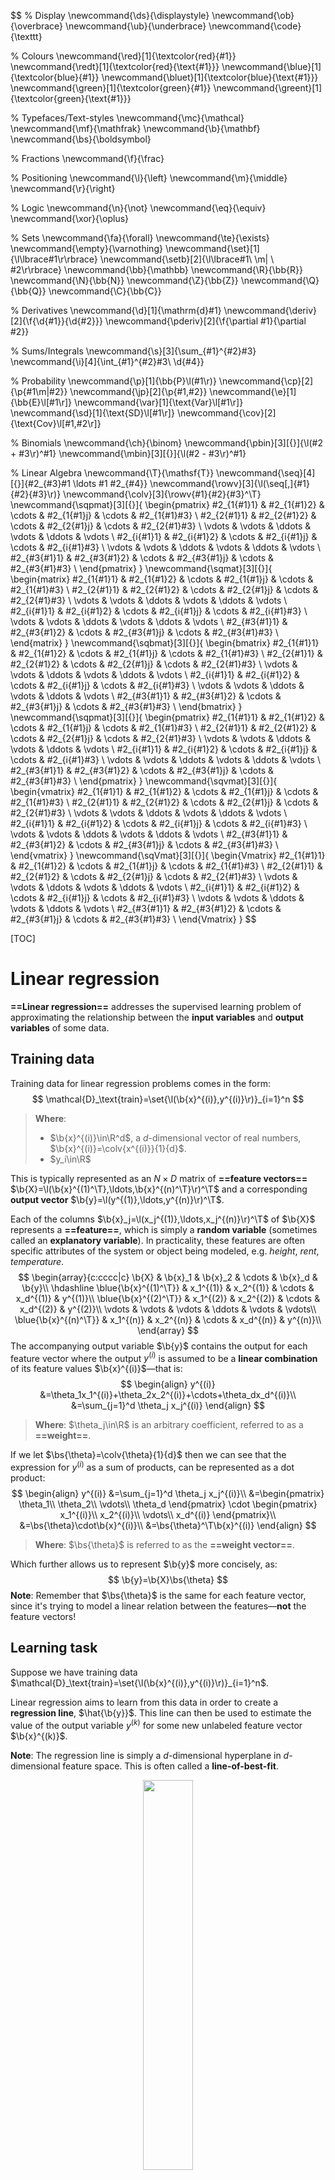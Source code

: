 $$
% Display
\newcommand{\ds}{\displaystyle}
\newcommand{\ob}{\overbrace}
\newcommand{\ub}{\underbrace}
\newcommand{\code}{\texttt}

% Colours
\newcommand{\red}[1]{\textcolor{red}{#1}}
\newcommand{\redt}[1]{\textcolor{red}{\text{#1}}}
\newcommand{\blue}[1]{\textcolor{blue}{#1}}
\newcommand{\bluet}[1]{\textcolor{blue}{\text{#1}}}
\newcommand{\green}[1]{\textcolor{green}{#1}}
\newcommand{\greent}[1]{\textcolor{green}{\text{#1}}}

% Typefaces/Text-styles
\newcommand{\mc}{\mathcal}
\newcommand{\mf}{\mathfrak}
\newcommand{\b}{\mathbf}
\newcommand{\bs}{\boldsymbol}

% Fractions
\newcommand{\f}{\frac}

% Positioning
\newcommand{\l}{\left}
\newcommand{\m}{\middle}
\newcommand{\r}{\right}

% Logic
\newcommand{\n}{\not}
\newcommand{\eq}{\equiv}
\newcommand{\xor}{\oplus}

% Sets
\newcommand{\fa}{\forall}
\newcommand{\te}{\exists}
\newcommand{\empty}{\varnothing}
\newcommand{\set}[1]{\l\lbrace#1\r\rbrace}
\newcommand{\setb}[2]{\l\lbrace#1\ \m| \ #2\r\rbrace}
\newcommand{\bb}{\mathbb}
\newcommand{\R}{\bb{R}}
\newcommand{\N}{\bb{N}}
\newcommand{\Z}{\bb{Z}}
\newcommand{\Q}{\bb{Q}}
\newcommand{\C}{\bb{C}}

% Derivatives
\newcommand{\d}[1]{\mathrm{d}#1}
\newcommand{\deriv}[2]{\f{\d{#1}}{\d{#2}}}
\newcommand{\pderiv}[2]{\f{\partial #1}{\partial #2}}

% Sums/Integrals
\newcommand{\s}[3]{\sum_{#1}^{#2}#3}
\newcommand{\i}[4]{\int_{#1}^{#2}#3\ \d{#4}}

% Probability
\newcommand{\p}[1]{\bb{P}\l(#1\r)}
\newcommand{\cp}[2]{\p{#1\m|#2}}
\newcommand{\jp}[2]{\p{#1,#2}}
\newcommand{\e}[1]{\bb{E}\l[#1\r]}
\newcommand{\var}[1]{\text{Var}\l[#1\r]}
\newcommand{\sd}[1]{\text{SD}\l[#1\r]}
\newcommand{\cov}[2]{\text{Cov}\l[#1,#2\r]}

% Binomials
\newcommand{\ch}{\binom}
\newcommand{\pbin}[3][{}]{\l(#2 + #3\r)^#1}
\newcommand{\mbin}[3][{}]{\l(#2 - #3\r)^#1}

% Linear Algebra
\newcommand{\T}{\mathsf{T}}
\newcommand{\seq}[4][{}]{#2_{#3}#1 \ldots #1 #2_{#4}}
\newcommand{\rowv}[3]{\l(\seq[,]{#1}{#2}{#3}\r)}
\newcommand{\colv}[3]{\rowv{#1}{#2}{#3}^\T}
\newcommand{\sqpmat}[3][{}]{
    \begin{pmatrix}
		#2_{1{#1}1} & #2_{1{#1}2} & \cdots & #2_{1{#1}j} & \cdots & #2_{1{#1}#3} \\
		#2_{2{#1}1} & #2_{2{#1}2} & \cdots & #2_{2{#1}j} & \cdots & #2_{2{#1}#3} \\
		\vdots & \vdots & \ddots & \vdots & \ddots & \vdots \\
		#2_{i{#1}1} & #2_{i{#1}2} & \cdots & #2_{i{#1}j} & \cdots & #2_{i{#1}#3} \\
		\vdots & \vdots & \ddots & \vdots & \ddots & \vdots \\
		#2_{#3{#1}1} & #2_{#3{#1}2} & \cdots & #2_{#3{#1}j} & \cdots & #2_{#3{#1}#3} \\
	\end{pmatrix}
}
\newcommand{\sqmat}[3][{}]{
    \begin{matrix}
		#2_{1{#1}1} & #2_{1{#1}2} & \cdots & #2_{1{#1}j} & \cdots & #2_{1{#1}#3} \\
		#2_{2{#1}1} & #2_{2{#1}2} & \cdots & #2_{2{#1}j} & \cdots & #2_{2{#1}#3} \\
		\vdots & \vdots & \ddots & \vdots & \ddots & \vdots \\
		#2_{i{#1}1} & #2_{i{#1}2} & \cdots & #2_{i{#1}j} & \cdots & #2_{i{#1}#3} \\
		\vdots & \vdots & \ddots & \vdots & \ddots & \vdots \\
		#2_{#3{#1}1} & #2_{#3{#1}2} & \cdots & #2_{#3{#1}j} & \cdots & #2_{#3{#1}#3} \\
	\end{matrix}
}
\newcommand{\sqbmat}[3][{}]{
    \begin{bmatrix}
		#2_{1{#1}1} & #2_{1{#1}2} & \cdots & #2_{1{#1}j} & \cdots & #2_{1{#1}#3} \\
		#2_{2{#1}1} & #2_{2{#1}2} & \cdots & #2_{2{#1}j} & \cdots & #2_{2{#1}#3} \\
		\vdots & \vdots & \ddots & \vdots & \ddots & \vdots \\
		#2_{i{#1}1} & #2_{i{#1}2} & \cdots & #2_{i{#1}j} & \cdots & #2_{i{#1}#3} \\
		\vdots & \vdots & \ddots & \vdots & \ddots & \vdots \\
		#2_{#3{#1}1} & #2_{#3{#1}2} & \cdots & #2_{#3{#1}j} & \cdots & #2_{#3{#1}#3} \\
	\end{bmatrix}
}
\newcommand{\sqpmat}[3][{}]{
    \begin{pmatrix}
		#2_{1{#1}1} & #2_{1{#1}2} & \cdots & #2_{1{#1}j} & \cdots & #2_{1{#1}#3} \\
		#2_{2{#1}1} & #2_{2{#1}2} & \cdots & #2_{2{#1}j} & \cdots & #2_{2{#1}#3} \\
		\vdots & \vdots & \ddots & \vdots & \ddots & \vdots \\
		#2_{i{#1}1} & #2_{i{#1}2} & \cdots & #2_{i{#1}j} & \cdots & #2_{i{#1}#3} \\
		\vdots & \vdots & \ddots & \vdots & \ddots & \vdots \\
		#2_{#3{#1}1} & #2_{#3{#1}2} & \cdots & #2_{#3{#1}j} & \cdots & #2_{#3{#1}#3} \\
	\end{pmatrix}
}
\newcommand{\sqvmat}[3][{}]{
    \begin{vmatrix}
		#2_{1{#1}1} & #2_{1{#1}2} & \cdots & #2_{1{#1}j} & \cdots & #2_{1{#1}#3} \\
		#2_{2{#1}1} & #2_{2{#1}2} & \cdots & #2_{2{#1}j} & \cdots & #2_{2{#1}#3} \\
		\vdots & \vdots & \ddots & \vdots & \ddots & \vdots \\
		#2_{i{#1}1} & #2_{i{#1}2} & \cdots & #2_{i{#1}j} & \cdots & #2_{i{#1}#3} \\
		\vdots & \vdots & \ddots & \vdots & \ddots & \vdots \\
		#2_{#3{#1}1} & #2_{#3{#1}2} & \cdots & #2_{#3{#1}j} & \cdots & #2_{#3{#1}#3} \\
	\end{vmatrix}
}
\newcommand{\sqVmat}[3][{}]{
    \begin{Vmatrix}
		#2_{1{#1}1} & #2_{1{#1}2} & \cdots & #2_{1{#1}j} & \cdots & #2_{1{#1}#3} \\
		#2_{2{#1}1} & #2_{2{#1}2} & \cdots & #2_{2{#1}j} & \cdots & #2_{2{#1}#3} \\
		\vdots & \vdots & \ddots & \vdots & \ddots & \vdots \\
		#2_{i{#1}1} & #2_{i{#1}2} & \cdots & #2_{i{#1}j} & \cdots & #2_{i{#1}#3} \\
		\vdots & \vdots & \ddots & \vdots & \ddots & \vdots \\
		#2_{#3{#1}1} & #2_{#3{#1}2} & \cdots & #2_{#3{#1}j} & \cdots & #2_{#3{#1}#3} \\
	\end{Vmatrix}
}
$$

[TOC]

# Linear regression

**==Linear regression==** addresses the supervised learning problem of approximating the relationship between the **input variables** and **output variables** of some data.

## Training data

Training data for linear regression problems comes in the form:
$$
\mathcal{D}_\text{train}=\set{\l(\b{x}^{(i)},y^{(i)}\r)}_{i=1}^n
$$

> **Where**:
>
> - $\b{x}^{(i)}\in\R^d$, a $d$-dimensional vector of real numbers, $\b{x}^{(i)}=\colv{x^{(i)}}{1}{d}$.
> - $y_i\in\R$

This is typically represented as an $N\times D$ matrix of **==feature vectors==** $\b{X}=\l(\b{x}^{(1)^\T},\ldots,\b{x}^{(n)^\T}\r)^\T$ and a corresponding **output vector** $\b{y}=\l(y^{(1)},\ldots,y^{(n)}\r)^\T$. 

Each of the columns $\b{x}_j=\l(x_j^{(1)},\ldots,x_j^{(n)}\r)^\T$ of $\b{X}$ represents a **==feature==**, which is simply a **random variable** (sometimes called an **explanatory variable**). In practicality, these features are often specific attributes of the system or object being modeled, e.g. *height*, *rent*, *temperature*. 
$$
\begin{array}{c:cccc|c}
	\b{X} & \b{x}_1 & \b{x}_2 & \cdots & \b{x}_d & \b{y}\\
	\hdashline
	\blue{\b{x}^{(1)^\T}} & x_1^{(1)} & x_2^{(1)} & \cdots & x_d^{(1)} & y^{(1)}\\
	\blue{\b{x}^{(2)^\T}} & x_1^{(2)} & x_2^{(2)} & \cdots & x_d^{(2)} & y^{(2)}\\
	\vdots & \vdots & \vdots & \ddots & \vdots & \vdots\\
	\blue{\b{x}^{(n)^\T}} & x_1^{(n)} & x_2^{(n)} & \cdots & x_d^{(n)} & y^{(n)}\\
\end{array}
$$
The accompanying output variable $\b{y}$ contains the output for each feature vector where the output $y^{(i)}$ is assumed to be a **linear combination** of its feature values $\b{x}^{(i)}$—that is:
$$
\begin{align}
	y^{(i)}
	&=\theta_1x_1^{(i)}+\theta_2x_2^{(i)}+\cdots+\theta_dx_d^{(i)}\\
	&=\sum_{j=1}^d \theta_j x_j^{(i)}
\end{align}
$$

> **Where**: $\theta_j\in\R$ is an arbitrary coefficient, referred to as a **==weight==**.

If we let $\bs{\theta}=\colv{\theta}{1}{d}$ then we can see that the expression for $y^{(i)}$ as a sum of products, can be represented as a dot product:
$$
\begin{align}
	y^{(i)}
	&=\sum_{j=1}^d \theta_j x_j^{(i)}\\
	&=\begin{pmatrix}
		\theta_1\\
		\theta_2\\
		\vdots\\
		\theta_d
	\end{pmatrix}
	\cdot
	\begin{pmatrix}
		x_1^{(i)}\\
		x_2^{(i)}\\
		\vdots\\
		x_d^{(i)}
	\end{pmatrix}\\
	&=\bs{\theta}\cdot\b{x}^{(i)}\\
	&=\bs{\theta}^\T\b{x}^{(i)}
\end{align}
$$

>  **Where**: $\bs{\theta}$ is referred to as the **==weight vector==**.

Which further allows us to represent $\b{y}$ more concisely, as:
$$
\b{y}=\b{X}\bs{\theta}
$$
**Note**: Remember that $\bs{\theta}$ is the same for each feature vector, since it's trying to model a linear relation between the features—**not** the feature vectors!

## Learning task

Suppose we have training data $\mathcal{D}_\text{train}=\set{\l(\b{x}^{(i)},y^{(i)}\r)}_{i=1}^n$. 

Linear regression aims to learn from this data in order to create a **regression line**, $\hat{\b{y}}$. This line can then be used to estimate the value of the output variable $y^{(k)}$ for some new unlabeled feature vector $\b{x}^{(k)}$.

**Note**: The regression line is simply a $d$-dimensional hyperplane in $d$-dimensional feature space. This is often called a **line-of-best-fit**.

<p style="text-align:center;">
	<img src="./assets/predictor.gif" width="40%"></img>
	<br>
	<p style="text-align:center;">
    <b>Figure 1</b>: Search for an optimal regression line in one-dimentional feature space. (<a href="https://towardsdatascience.com/linear-regression-from-scratch-977cd3a1db16">source</a>)
	</p>
</p>

### Error functions

In order to determine which of the infinitely many regression lines have the least *error*, we need to introduce **error functions**.

An **==error function==** (also called **cost function**) for linear regression should act as a form of aggregate measure of how far the output values of the training samples are, from the values that would be predicted by the regression line—that is, for some regression line with fixed $\bs{\theta}$, how far are the predicted outputs (lying on the hyperplane) $\hat{\b{y}}=\b{X}\bs{\theta}$ from the actual output values, $\b{y}$.

The optimum regression line should have the **minimal** error—which in turn makes this a minimization problem.

#### Residuals

A **==residual==** is the error in a single result—how far an individual predicted $\hat{y}^{(i)}$ is from the actual output $y^{(i)}$.

The most commonly used residuals are **vertical-offset**, only considering the distance in the plane of the output variable.

<p style="text-align:center;">
	<img src="./assets/vert-offset.png" width="25%"></img>
	<img src="./assets/horz-offset.png" width="25%"></img>
	<br>
	<p style="text-align:center;">
    <b>Figure 2</b>: Vertical and horizontal offset residuals. (<a href="https://www.inf.ed.ac.uk/teaching/courses/inf2b/">source</a>)
	</p>
</p>

<p style="text-align:center;">
	<img src="./assets/2d-residuals.png" width="40%"></img>
	<br>
	<p style="text-align:center;">
    <b>Figure 3</b>: Vertical-offset residuals in a two-dimensional feature space. (<a href="https://stackoverflow.com/questions/47344850/scatterplot3d-regression-plane-with-residuals">source</a>)
	</p>
</p>

#### Ordinary least squares (OLS)

**==Ordinary least squares (OLS)==** is a form of regression analysis that uses the **==sum-squared error==** (or **residual sum of squares (RSS)**) function as a cost function.

Sum-squared error is simply the sum of the squared (vertical-offset) residual lengths:
$$
\begin{align}
	C(\bs{\theta})
	&=\sum_{i=1}^n\l(y^{(i)}-\hat{y}^{(i)}\r)^2\\
	&=\sum_{i=1}^n\l(y^{(i)}-\bs{\theta}^\T x^{(i)}\r)^2
\end{align}
$$

> **Note**: We square the lengths because the subtraction may result in a negative number.

Which can be represented as $\l(\b{y}-\hat{\b{y}}\r)^\T\l(\b{y}-\hat{\b{y}}\r)$ in matrix notation, giving us:
$$
C(\bs{\theta})=\l(\b{y}-\b{X}\bs{\theta}\r)^\T\l(\b{y}-\b{X}\bs{\theta}\r)
$$
Then the optimum weight vector $\hat{\bs{\theta}}$ is given by minimising this cost function:
$$
\begin{align}
	\hat{\bs{\theta}}
	&=\arg\min_{\bs{\theta}\in\bs{\Theta}}C(\bs{\theta})\\
	&=\arg\min_{\bs{\theta}\in\bs{\Theta}}\l(\b{y}-\b{X}\bs{\theta}\r)^\T\l(\b{y}-\b{X}\bs{\theta}\r)
\end{align}
$$

> **Where**: $\bs{\Theta}$ is the set of all possible weights—$\R^d$ in this case.

### Bias term

Despite there being infinitely many possible values for $\bs{\theta}$, the hyperplane is restricted to passing through the origin $\b{0}$—as there is no intercept term in $\hat{\b{y}}=\b{X}\bs{\theta}$.

This can often be a very limiting restriction, as it essentially means that the hyperplane cannot be translated on the $\b{y}$ plane. This may make it difficult to create a *good* regression line from the training data.

> **Example**: Due to the origin restriction, it is not possible to create an optimal regression line for the following collection of one-dimensional feature vectors.
>
> <div>
>   <div style="display:flex;flex-direction:row;justify-content:center;">
>     <figure style="text-align:center;margin:0 5px;">
>   		<img src="./assets/y=1.1x.png" width="200px"></img>
>     	<figcaption>y=1.1x</figcaption>
>   	</figure>
> 		<figure style="text-align:center;margin:0 5px;">
>       <img src="./assets/y=1.5x.png" width="200px"></img>
> 		 <figcaption>y=1.5x</figcaption>
> 		</figure>
> 		<figure style="text-align:center;margin:0 5px;">
>       <img src="./assets/y=2x.png" width="200px"></img>
> 	    <figcaption>y=2x</figcaption>
> 		</figure>
> 	</div>
> 	<br>
> 	<p style="text-align:center;">
>     <b>Figure 4</b>: Sub-optimal origin-restricted regression lines for one-dimensional feature vectors.
> 	</p>
> </div>

If an intercept term $\theta_0$ (called a **==bias==**) is incorporated into the regression line $\hat{\b{y}}=\b{X}\bs{\theta}+\theta_0$, it becomes possible for the regression line to move around in space more freely.

In practicality, we will usually want a bias for our linear model anyway.

> **Example**: If we are modelling the prediction the price of a house, $y^{(i)}$, with explanatory variables valued at $x_1^{(i)},\ldots,x_d^{(i)}$, we don't want the house price to be $0$ when all of the explanatory variables are valued at $0$. 
>
> For example, when the explanatory variables are all zero, we want the default house price will be $\$1000$. The bias term allows us to capture this information by defining the value of the regression line when the explanatory variables are all zero—in other words, the point of intercept with the $\b{y}$ axis.

<div>
  <div style="display:flex;flex-direction:row;justify-content:center;">
    <figure style="text-align:center;margin-bottom:0;margin-top:0px;">
  		<img src="./assets/y=0.6x+4.png" width="200px"></img>
    	<figcaption>y=0.6x+4</figcaption>
  	</figure>
	</div>
	<br>
	<p style="text-align:center;">
    <b>Figure 5</b>: A better-fitting regression line as a result of the bias term.
	</p>
</div>

### Design matrix

In order for the bias term introduced above to be consistent with the previous linear algebra, a few changes need to be made to the representations of matrices and vectors, to ensure that dot products to remain well-defined.

With the introduction of the bias term $\theta_0$, an individual training example can be represented linearly as:
$$
\begin{align}
	y^{(i)}
	&=\blue{\theta_0}+\theta_1x_1^{(i)}+\theta_2x_2^{(i)}+\cdots+\theta_dx_d^{(i)}\\
	&=\blue{\theta_0}+\sum_{j=1}^d \theta_j x_j^{(i)}
\end{align}
$$
Prior to the introduction of the bias term, we could express this as a dot product. However, the $\theta_0$ term in the expression above is **no longer** attached to the value of any explanatory variable $x_{j}^{(i)}$.

We can address this issue by extending the feature vector $\b{x}^{(i)}$ to have $1$ as it's first element, $x_0^{(i)}$. Let this new vector be $\phi \! \l(\b{x}^{(i)}\r)$:
$$
\bs{\phi} \! \l(\b{x}^{(i)}\r)=\underbrace{\l(1,x_1^{(i)},\ldots,x_d^{(i)}\r)^\T}_{d+1}
$$
If we express $y^{(i)}$ as a linear combination of the explanatory variables as defined in $\bs{\phi} \! \l(\b{x}^{(i)}\r)$, we can now say:
$$
\begin{align}
	y^{(i)}
	&=\blue{\theta_0}+\theta_1x_1^{(i)}+\theta_2x_2^{(i)}+\cdots+\theta_dx_d^{(i)}\\
	&=\blue{\theta_0\cdot 1}+\theta_1x_1^{(i)}+\theta_2x_2^{(i)}+\cdots+\theta_dx_d^{(i)}\\
	&=\blue{\theta_0x_0^{(i)}}+\theta_1x_1^{(i)}+\theta_2x_2^{(i)}+\cdots+\theta_dx_d^{(i)}\\
	&=\sum_{j=0}^d \theta_j x_j^{(i)}
\end{align}
$$
Further if we treat the bias term $\theta_0$ as an extension of the weight vector $\bs{\theta}$, so that $\bs{\theta}=\underbrace{\colv{\theta}{0}{d}}_{d+1}$ we can express this as a dot product:
$$
\begin{align}
	y^{(i)}
	&=\sum_{j=0}^d \theta_j x_j^{(i)}\\
	&=\begin{pmatrix}
		\theta_0\\
		\theta_1\\
		\vdots\\
		\theta_d
	\end{pmatrix}
	\cdot
	\begin{pmatrix}
		x_0^{(i)}\\
		x_1^{(i)}\\
		\vdots\\
		x_d^{(i)}
	\end{pmatrix}\\
	&=\bs{\theta}^\T\bs{\phi} \! \l(\b{x}^{(i)}\r)
\end{align}
$$
The modified feature vectors $\bs{\phi} \! \l(\b{x}^{(i)}\r)$ can be represented by a new matrix—known as the **==design matrix==**, $\bs{\Phi}$:
$$
\begin{array}{c:ccccc|c}
	\bs{\Phi} & \b{x}_0 & \b{x}_1 & \b{x}_2 & \cdots & \b{x}_d & \b{y}\\
	\hdashline
	\blue{\bs{\phi}\l(\b{x}^{(1)}\r)^\T} & 1 & x_1^{(1)} & x_2^{(1)} & \cdots & x_d^{(1)} & y^{(1)}\\
	\blue{\bs{\phi}\l(\b{x}^{(2)}\r)^\T} &  1& x_1^{(2)} & x_2^{(2)} & \cdots & x_d^{(2)} & y^{(2)}\\
	\vdots & \vdots & \vdots & \vdots & \ddots & \vdots & \vdots\\
	\blue{\bs{\phi}\l(\b{x}^{(n)}\r)^\T} & 1 & x_1^{(n)} & x_2^{(n)} & \cdots & x_d^{(n)} & y^{(n)}\\
\end{array}
$$
Using the previous result along with matrix algebra, we can represent the output vector $\b{y}$ as:
$$
\b{y}=\bs{\Phi}\bs{\theta}
$$

#### Solving the OLS problem (with the design matrix)

We previously saw that the optimal $\hat{\bs{\theta}}$ with no bias term is given by solving the following minimization problem for OLS:
$$
\begin{align}
	\hat{\bs{\theta}}
	&=\arg\min_{\bs{\theta}\in\bs{\Theta}}C(\bs{\theta})\\
	&=\arg\min_{\bs{\theta}\in\bs{\Theta}}\l(\b{y}-\b{X}\bs{\theta}\r)^\T\l(\b{y}-\b{X}\bs{\theta}\r)
\end{align}
$$
By extending $\bs{\theta}$ with the bias term $\theta_0$ and using the design matrix $\bs{\Phi}$ instead of $\b{X}$, this becomes:
$$
\begin{align}
	\hat{\bs{\theta}}
	&=\arg\min_{\bs{\theta}\in\bs{\Theta}}C(\bs{\theta})\\
	&=\arg\min_{\bs{\theta}\in\bs{\Theta}}\l(\b{y}-\bs{\Phi}\bs{\theta}\r)^\T\l(\b{y}-\bs{\Phi}\bs{\theta}\r)
\end{align}
$$
Minimization for OLS has a **closed-form (analytical) solution** which can be derived by taking partial derivatives with respect to $\bs{\theta}$ and setting them to $0$. This leads to the following analytical solution for the optimal weight vector $\hat{\bs{\theta}}$:
$$
\hat{\bs{\theta}}=\underbrace{\l(\bs{\Phi}^\T\bs{\Phi}\r)^{-1}\bs{\Phi}^\T}_\redt{pseudo-inverse}\b{y}
$$

> **Where**: $\l(\bs{\Phi}^\T\bs{\Phi}\r)^{-1}\bs{\Phi}^\T$ is referred to as the **==pseudo-inverse==** of $\bs{\Phi}$. 
>
> This is not the actual inverse matrix since $\bs{\Phi}$ is **not invertible** as it is not square, since it has shape $N\times (D+1)$.

**Note**: Although OLS has an analytical solution, it is also possible to use other iterative optimization methods such as **gradient descent**, **stochastic gradient descent**, **BFGS**, etc. to minimize the cost function. However, these methods are **not** guaranteed to converge or find a global minimum.

## Regularization

**==Regularization==** refers to various methods used to penalize specific terms in a cost function in order to prevent overfitting to the training data. This is done by adding a **regularization term** (also called a **regularizer**). 

Regularization discourages or decreases the complexity of a linear model.

<p style="text-align:center;">
	<img src="./assets/regularization.png" width="25%"></img>
	<br>
	<p style="text-align:center;">
    <b>Figure 6</b>: Simplification of a polynomial regression model's <em>complexity</em> as a result of regularization.<br/><em>Blue represents the unregularized and overfitted model, and green represents a regularized model which generalizes better.</em> (<a href="https://en.wikipedia.org/wiki/Regularization_(mathematics)">source</a>)
	</p>
</p>


For least squares problems, the regularized cost function looks like:
$$
C(\bs{\theta})=\sum_{i=1}^n\l(y^{(i)}-\bs{\theta}^\T x^{(i)}\r)^2+\lambda\underbrace{\blue{R(\bs{\theta})}}_\text{reg. term}
$$

> **Where**: 
>
> - $\lambda$ is a **==tuning parameter==** that controls the importance of the regularization term—higher $\lambda$ leads to more penalization. This parameter is selected through cross-validation.
> - $R(\bs{\theta})$ is a regularization term chosen to penalize coefficients by a specific quantity—shrinking them towards zero.

Regularization essentially forces the minimization of a cost function within the constraints of the provided regularization term.

<div>
<div style="display:flex;flex-direction:row;justify-content:center;">
 <figure style="text-align:center;margin-bottom:0;margin-top:0px;">
		<img src="./assets/regularization2.png" width="350px"></img>
 	<figcaption>Unregularized OLS cost function minimization</figcaption>
	</figure>
		<figure style="text-align:center;margin-bottom:0;margin-top:0px;">
   <img src="./assets/regularization3.png" width="350px"></img>
		 <figcaption>Regularized OLS cost function minimization</figcaption>
		</figure>
	</div>
	<br>
	<p style="text-align:center;">
    <b>Figure 7</b>: Graphical depiction of the constraint placed on the minimization of the RSS cost function as a result of L2 regularization in a two-dimensional feature space.</br><em>This constraint is in place due to the fact that we now have to minimize a combined sum of the RSS and regularization term. To solve this minimization problem we must get as close to the minimum of the RSS contour, whilst still remaining in the constrained region imposed by the regularization term (the circle in this case, but n-sphere in general).</em> (<a href="https://sebastianraschka.com/faq/docs/regularized-logistic-regression-performance.html">source</a>)
	</p>
</div>


### $L_1$ and $L_2$ regularized least squares problems

Regularization terms in the form of the $L_1$ (Manhattan) and $L_2$ (Euclidean) **norms** are commonly used for linear regression—these norms form the basis for **==$L_1$ and $L_2$ regularization==**. 

The table below provides information about both of these regularization methods when used to solve least squares problems:

|                                                              |                            $L_1$                             |                            $L_2$                             |
| ------------------------------------------------------------ | :----------------------------------------------------------: | :----------------------------------------------------------: |
| **Name**                                                     |                            Lasso                             |                            Ridge                             |
| **Regularization term** — $R(\bs{\theta})$<br/>_**Note**: Observe that we don't penalize the bias term, $\theta_0$._ | $\sum_{i=1}^n \blue{|\theta_i|}$ (or $||\bs{\theta}||_1$ — the $L_1$ norm) | $\sum_{i=1}^n \blue{\theta_i^2}$ (or $||\bs{\theta}||_2^2$ — the squared $L_2$ norm) |
| **Regularized least squares** — $C(\bs{\theta})$             | $\sum_{i=1}^n\l(y^{(i)}-\bs{\theta}^\T x^{(i)}\r)^2+\lambda\sum_{i=1}^n |\theta_i|$ | $\sum_{i=1}^n\l(y^{(i)}-\bs{\theta}^\T x^{(i)}\r)^2+\lambda\sum_{i=1}^n \theta_i^2$ |
| **Analytic solution**                                        |           None—use iterative optimization methods.           | $\hat{\bs{\theta}}=\l(\bs{\Phi}^\T\bs{\Phi}+\lambda \b{I}\r)^{-1}\bs{\Phi}^\T\b{y}$ |
| **Affected weights**                                         |                    All weights—uniformly.                    | All weights—but low valued weights will be penalized less since we are squaring. Conversely, large weights will face more penalty. |
| **When to use**                                              | When there are many features which are irrelevant to the output variable—since it **can** shrink them to zero, completely disregarding them. Also works well when $n\gg d$ (number of instances is far greater than the number of features). | When all (or most) features are relevant to the output variable—since it can **not** shrink them to zero, meaning that all features will have **some** impact. Also works better when there is high collinearity between features. |
| **Constraint region visualization**<br/>**Note**: Regularization constraint region is depicted in red, RSS contour is depicted in blue. |    <img src="./assets/l1-regularization.png" width="70%">    |    <img src="./assets/l2-regularization.png" width="70%">    |

### Elastic net regularization

**==Elastic net==** is a compromise regularization method that involves the usage of a regularization term which linearly combines the $L_1$ and $L_2$ norms of the weights, using two tuning parameters, $\lambda_1$ and $\lambda_2$. 

The elastic net regularized cost function for least squares problems is given as:
$$
C(\bs{\theta})=\underbrace{\sum_{i=1}^n\l(y^{(i)}-\bs{\theta}^\T x^{(i)}\r)^2}_\text{RSS}+\underbrace{\lambda_1\sum_{i=1}^n |\theta_i|}_{L_1}+\underbrace{\lambda_2\sum_{i=1}^n \theta_i^2}_{L_2}
$$

#### Comparison with standalone $L_1$ and $L_2$ regularization

This form of regularization is often used to counteract the limitations of the $L_1$ and $L_2$ penalties.

- With highly-correlated features:

  - $L_1$ regularization generally picks one and effectively discards the others by setting their weights to zero. However, it is often difficult to determine which feature was chosen.
  - $L_2$ regularization shrinks the weights of highly-correlated features towards one another.

  Elastic net is a compromise between the two that attempts to shrink and do a **sparse selection** simultaneously.

- In regards to penalty:

  - $L_1$ regularization penalizes weights more uniformly.
  - $L_2$ regularization penalizes higher-valued weights more than the smaller ones.

  Once again, elastic net acts as a compromise between this property of the two regularization methods.

## Basis functions

The main requirement for a linear regression model is that the weights must be linear. However, it is not necessary that the explanatory variables are  linear—they can be defined by any non-linear function of the explanatory variables too.

This allows us to more generally define a linear model as:
$$
\begin{align}
	y^{(i)}
	&=\theta_0 \phi_0 \! \l(x_0^{(i)}\r)
	+\theta_1 \phi_1 \! \l(x_1^{(i)}\r)
	+\theta_2 \phi_2 \! \l(x_2^{(i)}\r)
	+\cdots
	+\theta_d \phi_d \! \l(x_d^{(i)}\r)\\
	&=\sum_{j=0}^d \theta_j \phi_j \! \l(x_j^{(i)}\r)\\
	&=\bs{\theta}^\T \bs{\phi} \! \l(\b{x}^{(i)}\r)
\end{align}
$$

> **Where**:
>
> - Each $\phi_j$ is called a **==basis function==**, which is a function of the current input $\b{x}^{(i)}$.
> - $\bs{\phi}$ is a vector-valued function such that $\bs{\phi} \! \l(\b{x}^{(i)}\r)=\Big(\phi_0 \! \l(\b{x}^{(i)}\r),\ldots,\phi_d \! \l(\b{x}^{(i)}\r) \Big)^\T$.
> - $\phi_0 \! \l(\b{x}^{(i)}\r)=1$ by convention—so that the bias term is not affected by the basis function.

### The identity basis function

The most simple case of a linear regression model that we have seen before is where the output variable may be modeled as:
$$
y^{(i)}=\theta_0+\theta_1x_1^{(i)}+\theta_2x_2^{(i)}+\cdots+\theta_dx_d^{(i)}
$$
This regression model can be defined by the identity basis function:
$$
\begin{align}
	\bs{\phi} \! \l(\b{x}^{(i)}\r)
	&=\b{x}^{(i)}\\
	&=\l(1,x_1^{(i)},\ldots,x_d^{(i)}\r)^\T
\end{align}
$$

> **Where**: The individual basis functions would be $\phi_j \! \l(\b{x}^{(i)}\r)=x_j^{(i)}$—a function only of the feature with the same index as the basis function.

This is more clearly seen by looking at the design matrix $\bs{\Phi}$ of this basis function when applied to the training set $\mathcal{D}_\text{train}$:
$$
\begin{array}{c:ccccc|c}
	\bs{\Phi} & \b{x}_0 & \b{x}_1 & \b{x}_2 & \cdots & \b{x}_d & \b{y}\\
	\hdashline
	\blue{\bs{\phi}\l(\b{x}^{(1)}\r)^\T} & \phi_0 \! \l(\b{x}^{(1)}\r) & \phi_1 \! \l(\b{x}^{(1)}\r) & \phi_2 \! \l(\b{x}^{(1)}\r) & \cdots & \phi_d \! \l(\b{x}^{(1)}\r) & y^{(1)}\\
	\blue{\bs{\phi}\l(\b{x}^{(2)}\r)^\T} & \phi_0 \! \l(\b{x}^{(2)}\r) & \phi_1 \! \l(\b{x}^{(2)}\r) & \phi_2 \! \l(\b{x}^{(2)}\r) & \cdots & \phi_d \! \l(\b{x}^{(2)}\r) & y^{(2)}\\
	\vdots & \vdots & \vdots & \vdots & \ddots & \vdots & \vdots\\
	\blue{\bs{\phi}\l(\b{x}^{(n)}\r)^\T} & \phi_0 \! \l(\b{x}^{(n)}\r) & \phi_1 \! \l(\b{x}^{(n)}\r) & \phi_2 \! \l(\b{x}^{(n)}\r) & \cdots & \phi_d \! \l(\b{x}^{(n)}\r) & y^{(n)}\\
\end{array}

\quad
=
\quad

\begin{array}{c:ccccc|c}
	\bs{\Phi} & \b{x}_0 & \b{x}_1 & \b{x}_2 & \cdots & \b{x}_d & \b{y}\\
	\hdashline
	\blue{\bs{\phi}\l(\b{x}^{(1)}\r)^\T} & 1 & x_1^{(1)} & x_2^{(1)} & \cdots & x_d^{(1)} & y^{(1)}\\
	\blue{\bs{\phi}\l(\b{x}^{(2)}\r)^\T} &  1& x_1^{(2)} & x_2^{(2)} & \cdots & x_d^{(2)} & y^{(2)}\\
	\vdots & \vdots & \vdots & \vdots & \ddots & \vdots & \vdots\\
	\blue{\bs{\phi}\l(\b{x}^{(n)}\r)^\T} & 1 & x_1^{(n)} & x_2^{(n)} & \cdots & x_d^{(n)} & y^{(n)}\\
\end{array}
$$

### Polynomial regression

Standard linear regression with the identity basis function is powerful for modelling an output variable $y^{(i)}$ which is assumed to be linearly dependent upon the explanatory variables $x_j^{(i)}$.

However, it is not always the case that the explanatory variables have a linear relationship with the output variable. 

<p style="text-align:center;">
	<img src="./assets/poly-reg.gif" width="40%"></img>
	<br>
	<p style="text-align:center;">
    <b>Figure 8</b>: Example of a relationship that cannot accurately be modeled with a hyperplane.<br/><em>This data would be more accurately represented with a polynomial regression model.</em> (<a href="https://towardsdatascience.com/introduction-to-linear-regression-and-polynomial-regression-f8adc96f31cb">source</a>)
	</p>
</p>

In this case, it may be more appropriate to assume a different relationship, such as a polynomial one. The output variable can be modeled as a $d$-degree polynomial—a linear combination of the **monomials** of each feature:
$$
y^{(i)}=\theta_0+\theta_1x_1^{(i)}+\theta_2\l(x_2^{(i)}\r)^2+\cdots+\theta_d\l(x_d^{(i)}\r)^d
$$
Which can be defined with the following basis function:
$$
\bs{\phi} \l(\b{x}^{(i)}\r)=\l(1,x_1^{(i)}, \l(x_2^{(i)}\r)^2, \ldots, \l(x_d^{(i)}\r)^d\r)^\T
$$

### Multivariate basis functions

Despite the identity and polynomial basis functions $\phi_j \! \l(\b{x}^{(i)}\r)$ only operating on the $j^\text{th}$ feature, $x_j^{(i)}$, this isn't a strict requirement of basis functions—remember that each basis function $\phi_j$ is a function of the entire feature vector $\b{x}^{(i)}$, and can therefore be dependent upon the values of other features. This brings rise to what are known as **==multivariate basis functions==**.

> **Example**: A basis function with multivariate inputs.
> $$
> \begin{array}{c:cccccccc}
> 	& \phi_0\!\l(\b{x}^{(i)}\r) & \phi_1\!\l(\b{x}^{(i)}\r) & \phi_2\!\l(\b{x}^{(i)}\r) & \phi_3\!\l(\b{x}^{(i)}\r) & \phi_4\!\l(\b{x}^{(i)}\r) & \phi_5\!\l(\b{x}^{(i)}\r) & \phi_6\!\l(\b{x}^{(i)}\r) & \phi_7\!\l(\b{x}^{(i)}\r) & \cdots\\
> 	\hdashline
> 	\bs{\phi}\l(\b{x}^{(i)}\r)^\T & 1 & x_1^{(i)} & x_2^{(i)} & x_3^{(i)} & x_1^{(i)}x_2^{(i)} & x_1^{(i)}x_3^{(i)} & x_2^{(i)}x_3^{(i)} & \l(x_1^{(i)}\r)^2 & \cdots\\
> \end{array}
> $$

# Resources

- *Iain Murray (School of Informatics, University of Edinburgh)*<br/>[Machine Learning and Pattern Recognition: Linear Regression](https://www.inf.ed.ac.uk/teaching/courses/mlpr/2018/notes/w1b_linear_regression.html)
- *Nigel Goddard (School of Informatics, University of Edinburgh)*<br/>[Introductory Applied Machine Learning: Linear Regression - Solving for Model Parameters](https://www.learn.ed.ac.uk/bbcswebdav/pid-3412542-dt-content-rid-6699350_1/xid-6699350_1)
- *Hiroshi Shimodaira, Iain Murray, Steve Renals (School of Informatics, University of Edinburgh)*<br/>[Algorithms, Data Structures and Learning: Introduction to statistical pattern recognition and optimization](https://www.inf.ed.ac.uk/teaching/courses/inf2b/learnSlides/inf2b-learnlec05-full.pdf)
- *Gordon Ross (School of Mathematics, University of Edinburgh)*<br/>[Statistical Learning: Nonlinearity and Dimensionality Reduction](http://www.drps.ed.ac.uk/19-20/dpt/cxmath10094.htm)
- *Nguyen (StackOverflow)*<br/>[Role of the bias term in linear regression](https://stats.stackexchange.com/a/286849)
- Wikipedia<br/>[Residual sum of squares](https://en.wikipedia.org/wiki/Residual_sum_of_squares)<br/>[Regularization (mathematics)](https://en.wikipedia.org/wiki/Regularization_(mathematics))<br/>[Norm (mathematics)](https://en.wikipedia.org/wiki/Norm_(mathematics))<br/>[Taxicab geometry](https://en.wikipedia.org/wiki/Taxicab_geometry)<br/>[Elastic net regularization](https://en.wikipedia.org/wiki/Elastic_net_regularization)
- *Renu Khandelwal (Medium)*<br/>[$L_1$ and $L_2$ Regularization](https://medium.com/datadriveninvestor/l1-l2-regularization-7f1b4fe948f2)
- *Jae Duk Seo (Towards Data Science)*<br/>[Only Numpy: Implementing different combinations of $L_1$/$L_2$ norm/regularization](https://towardsdatascience.com/only-numpy-implementing-different-combination-of-l1-norm-l2-norm-l1-regularization-and-14b01a9773b)
- *Stephanie (Statistics How To)*<br/>[Tuning Parameter / Penalty Parameter](https://www.statisticshowto.datasciencecentral.com/tuning-parameter/)
- *Sebastian Raschka*<br/>[Does regularization in logistic regression always results in better fit and better generalization?](https://sebastianraschka.com/faq/docs/regularized-logistic-regression-performance.html)
- *Sebastian Raschka (Mlxtend)*<br/>[Regularization of Generalized Linear Models](http://rasbt.github.io/mlxtend/user_guide/general_concepts/regularization-linear/)
- *balaks (StackOverflow)*<br/>[Ridge, lasso and elastic net](https://stats.stackexchange.com/questions/93181/ridge-lasso-and-elastic-net)
- *Martin Krasser*<br/>[Bayesian regression with linear basis function models](http://krasserm.github.io/2019/02/23/bayesian-linear-regression/)
- *Ayush Pant (Towards Data Science)*<br/>[Introduction to Linear Regression and Polynomial Regression](https://towardsdatascience.com/introduction-to-linear-regression-and-polynomial-regression-f8adc96f31cb)
- *Ignacio P. Pozuelo (StackOverflow)*<br/>[Lasso or Ridge for correlated variables](https://stackoverflow.com/questions/42904211/lasso-or-ridge-for-correlated-variables)
